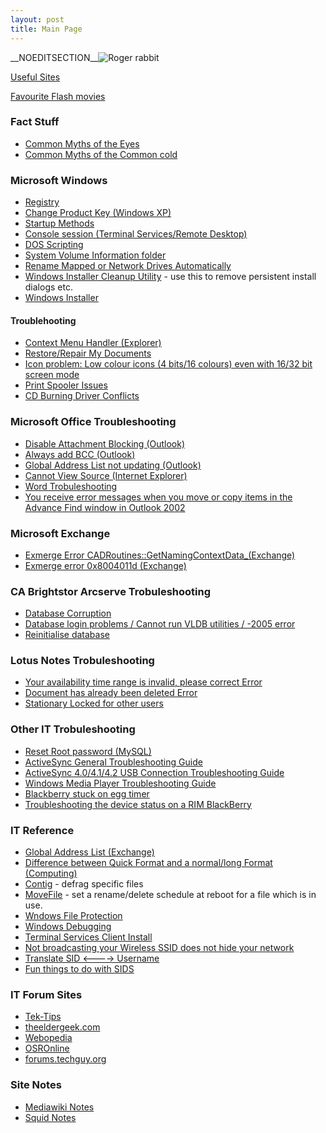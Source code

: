 ```yaml
---
layout: post 
title: Main Page
---
```


\_\_NOEDITSECTION\_\_![Roger rabbit](roger2.gif "fig:Roger rabbit")

[Useful Sites](Useful_Sites "wikilink")

[Favourite Flash movies](Flash_Movies "wikilink")

### Fact Stuff

-   [Common Myths of the Eyes](Myths_(Eye) "wikilink")
-   [Common Myths of the Common cold](Myths_(Common_Cold) "wikilink")

### Microsoft Windows

-   [Registry](Registry "wikilink")
-   [Change Product Key (Windows
    XP)](Change_Product_Key_(Windows_XP) "wikilink")
-   [Startup Methods](Startup_Methods "wikilink")
-   [Console session (Terminal Services/Remote
    Desktop)](Console_session_(Terminal_Services/Remote_Desktop) "wikilink")
-   [DOS Scripting](DOS_Scripting "wikilink")
-   [System Volume Information
    folder](System_Volume_Information_folder_(Windows) "wikilink")
-   [Rename Mapped or Network Drives
    Automatically](Rename_Mapped_or_Network_Drives_Automatically "wikilink")
-   [Windows Installer Cleanup
    Utility](http://support.microsoft.com/kb/290301/en-us) - use this to
    remove persistent install dialogs etc.
-   [Windows Installer](http://support.microsoft.com/kb/555175/en-us)

#### Troublehooting

-   [Context Menu Handler
    (Explorer)](Context_Menu_Handler_(Explorer) "wikilink")
-   [Restore/Repair My
    Documents](Restore/Repair_My_Documents_(Windows) "wikilink")
-   [Icon problem: Low colour icons (4 bits/16 colours) even with 16/32
    bit screen
    mode](Icon_problem:_Low_colour_icons_(4_bits/16_colours)_even_with_16/32_bit_screen_mode_(Windows) "wikilink")
-   [Print Spooler Issues](http://support.microsoft.com/kb/324757)
-   [CD Burning Driver
    Conflicts](http://support.microsoft.com/default.aspx?scid=KB;EN-US;q315345&)

### Microsoft Office Troubleshooting

-   [Disable Attachment Blocking
    (Outlook)](Disable_Attachment_Blocking_(Outlook) "wikilink")
-   [Always add BCC (Outlook)](Always_add_BCC_(Outlook) "wikilink")
-   [Global Address List not updating
    (Outlook)](Global_Address_List_not_updating_(Outlook) "wikilink")
-   [Cannot View Source (Internet
    Explorer)](Cannot_View_Source_(Internet_Explorer) "wikilink")
-   [Word Trobuleshooting](http://support.microsoft.com/kb/820919/)
-   [You receive error messages when you move or copy items in the
    Advance Find window in Outlook
    2002](http://support.microsoft.com/default.aspx?scid=kb;en-us;301415)

### Microsoft Exchange

-   [Exmerge Error
    CADRoutines::GetNamingContextData\_(Exchange)](Exmerge_Error_CADRoutines::GetNamingContextData_(Exchange) "wikilink")
-   [Exmerge error 0x8004011d
    (Exchange)](Exmerge_error_0x8004011d_(Exchange) "wikilink")

### CA Brightstor Arcserve Trobuleshooting

-   [Database Corruption](Database_Corruption_(Arcserve) "wikilink")
-   [Database login problems / Cannot run VLDB utilities / -2005
    error](Database_login_problems_/_Cannot_run_VLDB_utilities_/_-2005_error_(Arcserve) "wikilink")
-   [Reinitialise database](Reinitialise_database_(Arcserve) "wikilink")

### Lotus Notes Trobuleshooting

-   [Your availability time range is invalid, please correct
    Error](Your_availability_time_range_is_invalid,_please_correct_Error_(Lotus_Notes) "wikilink")
-   [Document has already been deleted
    Error](Document_has_already_been_deleted_Error_(Lotus_Notes) "wikilink")
-   [Stationary Locked for other
    users](Stationary_Locked_for_other_users_(Lotus_Notes) "wikilink")

### Other IT Trobuleshooting

-   [Reset Root password
    (MySQL)](Reset_Root_password_(MySQL) "wikilink")
-   [ActiveSync General Troubleshooting
    Guide](http://www.pocketpcfaq.com/faqs/activesync/initialconfig.htm)
-   [ActiveSync 4.0/4.1/4.2 USB Connection Troubleshooting
    Guide](http://www.microsoft.com/windowsmobile/help/activesync/default.mspx)
-   [Windows Media Player Troubleshooting
    Guide](http://www.zachd.com/pss/pss.html)
-   [Blackberry stuck on egg
    timer](http://blackberryforums.pinstack.com/12976-post7.html)
-   [Troubleshooting the device status on a RIM
    BlackBerry](http://supportcingular.atgnow.com/cng/knowledgebase/KB3218.html)

### IT Reference

-   [Global Address List
    (Exchange)](Global_Address_List_(Exchange) "wikilink")
-   [Difference between Quick Format and a normal/long Format
    (Computing)](Difference_between_Quick_Format_and_a_normal/long_Format_(Computing) "wikilink")
-   [Contig](http://www.microsoft.com/technet/sysinternals/FileAndDisk/Contig.mspx) -
    defrag specific files
-   [MoveFile](http://www.microsoft.com/technet/sysinternals/FileAndDisk/pendmoves.mspx) -
    set a rename/delete schedule at reboot for a file which is in use.
-   [Wndows File
    Protection](http://support.microsoft.com/kb/222193/EN-US/)
-   [Windows
    Debugging](http://www.microsoft.com/whdc/devtools/debugging/debugstart.mspx)
-   [Terminal Services Client
    Install](http://microsoft.com/windowsxp/pro/downloads/rdclientdl.asp)
-   [Not broadcasting your Wireless SSID does not hide your
    network](http://www.wi-fiplanet.com/tutorials/article.php/3576541)
-   [Translate SID \<\-\-\--\>
    Username](http://www.microsoft.com/technet/scriptcenter/resources/qanda/dec04/hey1203.mspx)
-   [Fun things to do with
    SIDS](http://blogs.msdn.com/larryosterman/archive/2004/09/02/224713.aspx)

### IT Forum Sites

-   [Tek-Tips](http://www.tek-tips.com/)
-   [theeldergeek.com](http://www.theeldergeek.com/)
-   [Webopedia](http://www.webopedia.com/)
-   [OSROnline](http://www.osronline.com/)
-   [forums.techguy.org](http://forums.techguy.org/)

### Site Notes

-   [Mediawiki Notes](Wiki_Stuff "wikilink")
-   [Squid Notes](Squid_Stuff "wikilink")
